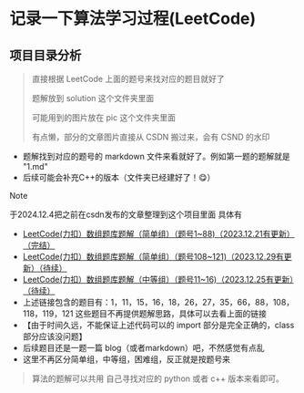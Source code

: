 # 记录一下算法学习过程(LeetCode)
## 项目目录分析 
> 直接根据 LeetCode 上面的题号来找对应的题目就好了
> 
> 题解放到 solution 这个文件夹里面
> 
> 可能用到的图片放在 pic 这个文件夹里面
> 
> 有点懒，部分的文章图片直接从 CSDN 搬过来，会有 CSND 的水印


- 题解找到对应的题号的 markdown 文件来看就好了。例如第一题的题解就是 "1.md"
- 后续可能会补充C++的版本（文件夹已经建好了！😋）



> [!NOTE]
>
> 于2024.12.4把之前在csdn发布的文章整理到这个项目里面
> 具体有
> - [LeetCode(力扣）数组题库题解（简单组）（题号1~88)（2023.12.21有更新）（完结）](https://blog.csdn.net/m0_67829475/article/details/135005696)
> - [LeetCode(力扣）数组题库题解（简单组）（题号108~121)（2023.12.29有更新）（待续）](https://blog.csdn.net/m0_67829475/article/details/135141388)
> - [LeetCode(力扣）数组题库题解（中等组）（题号11~16)（2023.12.25有更新）（待续）](https://blog.csdn.net/m0_67829475/article/details/135127404)
> - 上述链接包含的题目有：1，11，15，16，18，26，27，35，66，88，108，118，119，121
> 这些题目不再提供题解思路，具体可以去看上面的链接
> - 【由于时间久远，不能保证上述代码可以的 import 部分是完全正确的，class部分应该没问题】
> - 后续题目还是一题一篇 blog（或者markdown）吧，不然感觉有点乱
> - 这里不再区分简单组，中等组，困难组，反正就是按题号来

> 算法的题解可以共用
> 自己寻找对应的 python 或者 c++ 版本来看即可。
